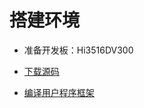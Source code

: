 # 搭建环境


- 准备开发板：Hi3516DV300


- [下载源码](../get-code/sourcecode-acquire.md)

- [编译用户程序框架](../../readme/包管理子系统.md)

